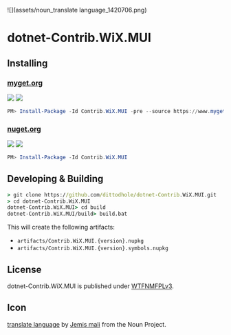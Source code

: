 ![](assets/noun_translate language_1420706.png)

# dotnet-Contrib.WiX.MUI

> 

## Installing

### [myget.org][1]

[![](https://img.shields.io/appveyor/ci/dittodhole/dotnet-contrib-wix-mui/develop.svg)][2]
[![](https://img.shields.io/myget/dittodhole/vpre/Contrib.WiX.MUI.svg)][1]

```powershell
PM> Install-Package -Id Contrib.WiX.MUI -pre --source https://www.myget.org/F/dittodhole/api/v2
```

### [nuget.org][3]

[![](https://img.shields.io/appveyor/ci/dittodhole/dotnet-contrib-wix-mui/master.svg)][4]
[![](https://img.shields.io/nuget/v/Contrib.WiX.MUI.svg)][3]

```powershell
PM> Install-Package -Id Contrib.WiX.MUI
```

## Developing & Building

```cmd
> git clone https://github.com/dittodhole/dotnet-Contrib.WiX.MUI.git
> cd dotnet-Contrib.WiX.MUI
dotnet-Contrib.WiX.MUI> cd build
dotnet-Contrib.WiX.MUI/build> build.bat
```

This will create the following artifacts:

- `artifacts/Contrib.WiX.MUI.{version}.nupkg`
- `artifacts/Contrib.WiX.MUI.{version}.symbols.nupkg`

## License

dotnet-Contrib.WiX.MUI is published under [WTFNMFPLv3](https://github.com/dittodhole/WTFNMFPLv3).

## Icon

[translate language](https://thenounproject.com/term/translate-language/1420706/) by [Jemis mali](https://thenounproject.com/jemismali) from the Noun Project.

[1]: https://www.myget.org/feed/dittodhole/package/nuget/Contrib.WiX.MUI
[2]: https://ci.appveyor.com/project/dittodhole/dotnet-contrib-wix-mui/branch/develop
[3]: https://www.nuget.org/packages/Contrib.WiX.MUI
[4]: https://ci.appveyor.com/project/dittodhole/dotnet-contrib-wix-mui/branch/master